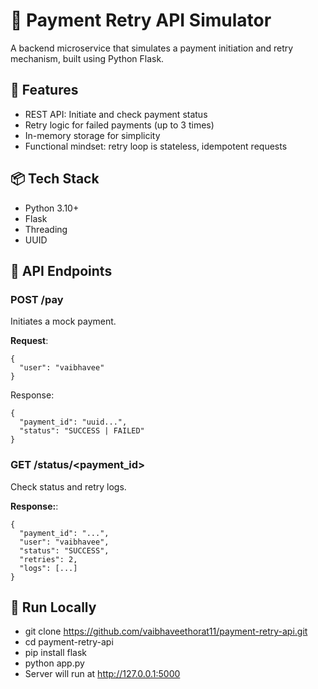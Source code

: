 # 💸 Payment Retry API Simulator

A backend microservice that simulates a payment initiation and retry mechanism, built using Python Flask.

## 🔧 Features

- REST API: Initiate and check payment status
- Retry logic for failed payments (up to 3 times)
- In-memory storage for simplicity
- Functional mindset: retry loop is stateless, idempotent requests

## 📦 Tech Stack

- Python 3.10+
- Flask
- Threading
- UUID

## 🚀 API Endpoints

### POST /pay
Initiates a mock payment.

**Request**:
```
{
  "user": "vaibhavee"
}
```
Response:

```
{
  "payment_id": "uuid...",
  "status": "SUCCESS | FAILED"
}
```

### GET /status/<payment_id>
Check status and retry logs.

**Response:**:
```
{
  "payment_id": "...",
  "user": "vaibhavee",
  "status": "SUCCESS",
  "retries": 2,
  "logs": [...]
}
```




## 🧪 Run Locally

- git clone https://github.com/vaibhaveethorat11/payment-retry-api.git
- cd payment-retry-api
- pip install flask
- python app.py
- Server will run at http://127.0.0.1:5000
